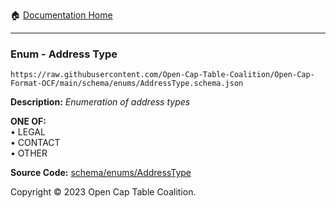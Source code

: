 :house: [Documentation Home](../../../README.md)

---

### Enum - Address Type

`https://raw.githubusercontent.com/Open-Cap-Table-Coalition/Open-Cap-Format-OCF/main/schema/enums/AddressType.schema.json`

**Description:** _Enumeration of address types_

**ONE OF:**</br>&bull; LEGAL </br>&bull; CONTACT </br>&bull; OTHER

**Source Code:** [schema/enums/AddressType](../../../../schema/enums/AddressType.schema.json)

Copyright © 2023 Open Cap Table Coalition.

